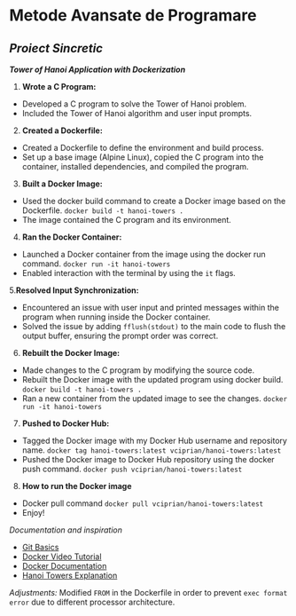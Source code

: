 # Metode Avansate de Programare
## *Proiect Sincretic*

***Tower of Hanoi Application with Dockerization***

1. **Wrote a C Program:**
- Developed a C program to solve the Tower of Hanoi problem.
- Included the Tower of Hanoi algorithm and user input prompts.

2. **Created a Dockerfile:**
- Created a Dockerfile to define the environment and build process.
- Set up a base image (Alpine Linux), copied the C program into the container, installed dependencies, and compiled the program.

3. **Built a Docker Image:**
- Used the docker build command to create a Docker image based on the Dockerfile. ```docker build -t hanoi-towers .```
- The image contained the C program and its environment.

4. **Ran the Docker Container:**
- Launched a Docker container from the image using the docker run command. ```docker run -it hanoi-towers```
- Enabled interaction with the terminal by using the ```it``` flags.

5.**Resolved Input Synchronization:**
- Encountered an issue with user input and printed messages within the program when running inside the Docker container.
- Solved the issue by adding ```fflush(stdout)``` to the main code to flush the output buffer, ensuring the prompt order was correct.

6. **Rebuilt the Docker Image:**
- Made changes to the C program by modifying the source code.
- Rebuilt the Docker image with the updated program using docker build. ```docker build -t hanoi-towers .```
- Ran a new container from the updated image to see the changes. ```docker run -it hanoi-towers```

7. **Pushed to Docker Hub:**
- Tagged the Docker image with my Docker Hub username and repository name. ```docker tag hanoi-towers:latest vciprian/hanoi-towers:latest```
- Pushed the Docker image to Docker Hub repository using the docker push command. ```docker push vciprian/hanoi-towers:latest```

8. **How to run the Docker image**
- Docker pull command ```docker pull vciprian/hanoi-towers:latest```
- Enjoy!

*Documentation and inspiration*
- [Git Basics](https://www.theodinproject.com/lessons/foundations-git-basics)
- [Docker Video Tutorial](https://www.youtube.com/watch?v=pTFZFxd4hOI&ab_channel=ProgrammingwithMosh)
- [Docker Documentation](https://docs.docker.com/engine/reference/builder/)
- [Hanoi Towers Explanation](https://www.youtube.com/watch?v=PGuRmqpr6Oo&ab_channel=Numberphile)

*Adjustments:*
Modified ```FROM``` in the Dockerfile in order to prevent `exec format error` due to different processor architecture.
